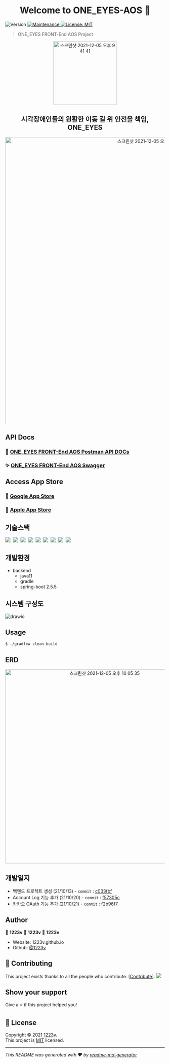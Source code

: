 <h1 align="center">Welcome to ONE_EYES-AOS 👋</h1>
<p>
  <img alt="Version" src="https://img.shields.io/badge/version-1.0.0-blue.svg?cacheSeconds=2592000" />
  <a href="https://github.com/kefranabg/readme-md-generator/graphs/commit-activity" target="_blank">
    <img alt="Maintenance" src="https://img.shields.io/badge/Maintained%3F-yes-green.svg" />
  </a>
  <a href="https://github.com/wupitch/wupitch-server/blob/main/LICENSE" target="_blank">
    <img alt="License: MIT" src="https://img.shields.io/github/license/wupitch/wupitch-server" />
  </a>
</p>

> ONE_EYES FRONT-End AOS Project

<div align=center>
  <img width="200" alt="스크린샷 2021-12-05 오후 9 41 41" src="https://img1.daumcdn.net/thumb/R1280x0/?scode=mtistory2&fname=https%3A%2F%2Fblog.kakaocdn.net%2Fdn%2FbGe1WA%2FbtrVhSFxkqc%2FrdlWb13VKaeA8WFeWof9U1%2Fimg.png">
</div>
<h2 align=center>시각장애인들의 원활한 이동 길 위 안전을 책임, ONE_EYES</h2>

<div align=center>
<img width="905" alt="스크린샷 2021-12-05 오후 9 52 15" src="https://user-images.githubusercontent.com/54254402/144747317-5af71998-a855-474b-9d20-79a565411b59.png">
</div>


## API Docs

### 💎 [ONE_EYES FRONT-End AOS Postman API DOCs](https://documenter.getpostman.com/view/12462798/UVC3kTUu)
### ✨ [ONE_EYES FRONT-End AOS Swagger](https://prod.wupitch.site/swagger-ui/)

## Access App Store

### 🏬 [Google App Store](https://play.google.com/store/apps/details?id=wupitch.android)
### 🍎 [Apple App Store](https://apps.apple.com/app/id1590732671)

## 기술스택

<p>
  <img src="https://img.shields.io/badge/-SpringBoot-blue"/>&nbsp
  <img src="https://img.shields.io/badge/-JPA-red"/>&nbsp
  <img src="https://img.shields.io/badge/-MySQL-yellow"/>&nbsp
  <img src="https://img.shields.io/badge/-JWT-blue"/>&nbsp
  <img src="https://img.shields.io/badge/-AWS-orange"/>&nbsp
  <img src="https://img.shields.io/badge/-Nginx-red"/>&nbsp
  <img src="https://img.shields.io/badge/-Swagger-black"/>&nbsp
  <img src="https://img.shields.io/badge/-SpringSecurity-green"/>&nbsp
  <img src="https://img.shields.io/badge/-Querydsl-violet"/>&nbsp
</p>

## 개발환경

- backend
  - java11
  - gradle
  - spring-boot 2.5.5

## 시스템 구성도

![drawio](https://user-images.githubusercontent.com/54254402/136225436-8693e719-f8cc-4670-bbbd-33e6e68096cc.png)


## Usage

```sh
$ ./gradlew clean build
```

## ERD
<div align="center">
<img width="612" alt="스크린샷 2021-12-05 오후 10 05 35" src="https://user-images.githubusercontent.com/54254402/144747726-98935071-23ea-4ddb-8a23-11a257b4d96e.png">
</div>


## 개발일지

- 백엔드 프로젝트 생성 (21/10/13) - `commit` : [c033fbf](https://github.com/wupitch/wupitch-server/commit/c033fbff57dc87889d410d6e4fe5bf517a35c4c3)
- Account Log 기능 추가 (21/10/20) - `commit` : [f57305c](https://github.com/wupitch/wupitch-server/commit/f57305cbe3bce489dae7d5385e73e476c48e838e)
- 카카오 OAuth 기능 추가 (21/10/21) - `commit` : [f2b96f7](https://github.com/wupitch/wupitch-server/commit/f2b96f752ae8df305e06b7c2ccf4a0482f85c429)



## Author

👤 **1223v**
👤 **1223v**
👤 **1223v**

* Website: 1223v.github.io
* Github: [@1223v](https://github.com/1223v)

## 🤝 Contributing

This project exists thanks to all the people who contribute. [[Contribute](CONTRIBUTING.md)].
<a href="https://github.com/kefranabg/readme-md-generator/graphs/contributors"><img src="https://opencollective.com/readme-md-generator/contributors.svg?width=890&button=false" /></a>


## Show your support

Give a ⭐️ if this project helped you!

## 📝 License

Copyright © 2021 [1223v](https://github.com/1223v).<br />
This project is [MIT](https://github.com/wupitch/wupitch-server/blob/main/LICENSE) licensed.

***
_This README was generated with ❤️ by [readme-md-generator](https://github.com/kefranabg/readme-md-generator)_
